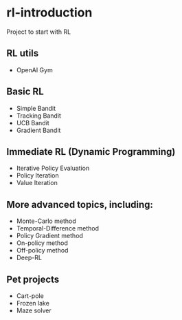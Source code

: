 # rl-introduction
Project to start with RL 
## RL utils
- OpenAI Gym
## Basic RL
- Simple Bandit
- Tracking Bandit 
- UCB Bandit
- Gradient Bandit
## Immediate RL (Dynamic Programming)
- Iterative Policy Evaluation
- Policy Iteration
- Value Iteration 
## More advanced topics, including:
- Monte-Carlo method
- Temporal-Difference method
- Policy Gradient method 
- On-policy method
- Off-policy method
- Deep-RL
## Pet projects
- Cart-pole
- Frozen lake
- Maze solver